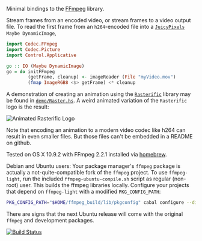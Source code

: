 Minimal bindings to the [FFmpeg](www.ffmpeg.org) library.

Stream frames from an encoded video, or stream frames to a video output file. To read the first frame from an `h264`-encoded file into a [`JuicyPixels`](http://hackage.haskell.org/package/JuicyPixels) `Maybe DynamicImage`,

```haskell
import Codec.FFmpeg
import Codec.Picture
import Control.Applicative

go :: IO (Maybe DynamicImage)
go = do initFFmpeg
        (getFrame, cleanup) <- imageReader (File "myVideo.mov")
        (fmap ImageRGB8 <$> getFrame) <* cleanup
```

A demonstration of creating an animation using the
[`Rasterific`](http://hackage.haskell.org/package/Rasterific) library
may be found in
[`demo/Raster.hs`](https://github.com/acowley/ffmpeg-light/blob/master/demo/Raster.hs). A
weird animated variation of the `Rasterific` logo is the result:

![Animated Rasterific Logo](https://github.com/acowley/ffmpeg-light/raw/master/demo/logoTiny.gif)

Note that encoding an animation to a modern video codec like h264 can
result in even smaller files. But those files can't be embedded in a
README on github.

Tested on OS X 10.9.2 with FFmpeg 2.2.1 installed via [homebrew](http://brew.sh).

Debian and Ubuntu users: Your package manager's `ffmpeg` package is actually a not-quite-compatible fork of the `ffmpeg` project. To use `ffmpeg-light`, run the included `ffmpeg-ubuntu-compile.sh` script as regular (non-root) user. This builds the ffmpeg libraries locally. Configure your projects that depend on `ffmpeg-light` with a modified `PKG_CONFIG_PATH`:

```bash
PKG_CONFIG_PATH="$HOME/ffmpeg_build/lib/pkgconfig" cabal configure --disable-shared my-project
```

There are signs that the next Ubuntu release will come with the original `ffmpeg` and development packages.

[![Build Status](https://travis-ci.org/acowley/ffmpeg-light.png)](https://travis-ci.org/acowley/ffmpeg-light)
